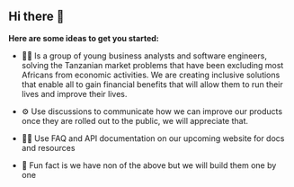 ## Hi there 👋


**Here are some ideas to get you started:**

- 🙋‍♀️ Is a group of young business analysts and software engineers, solving the Tanzanian market problems that have been excluding most Africans from economic activities. We are creating inclusive solutions that enable all to gain financial benefits that will allow them to run their lives and improve their lives.

- ⚙️  Use discussions to communicate how we can improve our products once they are rolled out to the public, we will appreciate that.

- 👩‍💻 Use FAQ and API documentation on our upcoming website for docs and resources

- 🍿 Fun fact is we have non of the above but we will build them one by one

